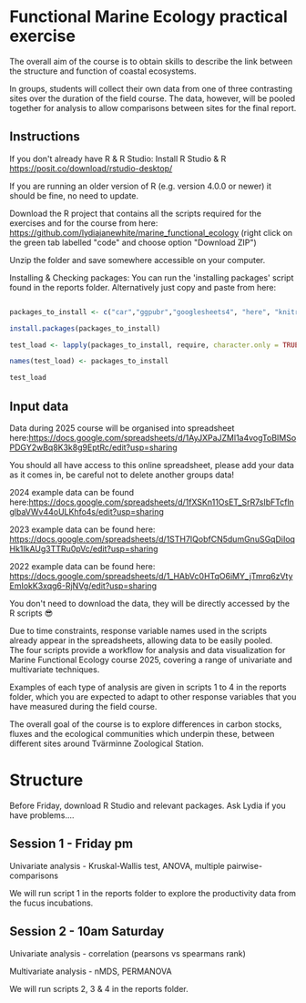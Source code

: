 # Functional Marine Ecology practical exercise

The overall aim of the course is to obtain skills to describe the link between the structure and function of coastal ecosystems.

In groups, students will collect their own data from one of three contrasting sites over the duration of the field course. The data, however, will be pooled together for analysis to allow comparisons between sites for the final report.

## Instructions

If you don't already have R & R Studio: Install R Studio & R <https://posit.co/download/rstudio-desktop/>

If you are running an older version of R (e.g. version 4.0.0 or newer) it should be fine, no need to update.

Download the R project that contains all the scripts required for the exercises and for the course from here: <https://github.com/lydiajanewhite/marine_functional_ecology> (right click on the green tab labelled "code" and choose option "Download ZIP")

Unzip the folder and save somewhere accessible on your computer.

Installing & Checking packages: You can run the 'installing packages' script found in the reports folder. Alternatively just copy and paste from here:

``` r

packages_to_install <- c("car","ggpubr","googlesheets4", "here", "knitr", "patchwork", "rmarkdown", "tidyverse", "vegan")

install.packages(packages_to_install)

test_load <- lapply(packages_to_install, require, character.only = TRUE) 

names(test_load) <- packages_to_install 

test_load
```

## Input data

Data during 2025 course will be organised into spreadsheet here:<https://docs.google.com/spreadsheets/d/1AyJXPaJZMl1a4vogToBIMSoPDGY2wBq8K3k8g9EptRc/edit?usp=sharing>

You should all have access to this online spreadsheet, please add your data as it comes in, be careful not to delete another groups data!

2024 example data can be found here:<https://docs.google.com/spreadsheets/d/1fXSKn11OsET_SrR7sIbFTcflnglbaVWv44oULKhfo4s/edit?usp=sharing>

2023 example data can be found here: <https://docs.google.com/spreadsheets/d/1STH7IQobfCN5dumGnuSGqDiIoqHk1IkAUg3TTRu0pVc/edit?usp=sharing>

2022 example data can be found here: <https://docs.google.com/spreadsheets/d/1_HAbVc0HTqO6iMY_jTmrq6zVtyEmIokK3xqg6-RjNVg/edit?usp=sharing>

You don't need to download the data, they will be directly accessed by the R scripts 😎

Due to time constraints, response variable names used in the scripts already appear in the spreadsheets, allowing data to be easily pooled.\
The four scripts provide a workflow for analysis and data visualization for Marine Functional Ecology course 2025, covering a range of univariate and multivariate techniques.

Examples of each type of analysis are given in scripts 1 to 4 in the reports folder, which you are expected to adapt to other response variables that you have measured during the field course.

The overall goal of the course is to explore differences in carbon stocks, fluxes and the ecological communities which underpin these, between different sites around Tvärminne Zoological Station.

# Structure

Before Friday, download R Studio and relevant packages. Ask Lydia if you have problems....

## Session 1 - Friday pm

Univariate analysis - Kruskal-Wallis test, ANOVA, multiple pairwise-comparisons

We will run script 1 in the reports folder to explore the productivity data from the fucus incubations.

## Session 2 - 10am Saturday

Univariate analysis - correlation (pearsons vs spearmans rank)

Multivariate analysis - nMDS, PERMANOVA

We will run scripts 2, 3 & 4 in the reports folder.
